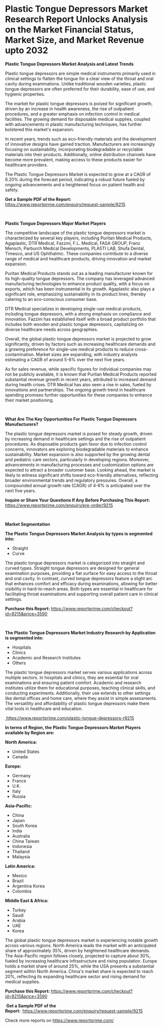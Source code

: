 <p><h1>Plastic Tongue Depressors Market Research Report Unlocks Analysis on the Market Financial Status, Market Size, and Market Revenue upto 2032</h1></p><p><strong>Plastic Tongue Depressors Market Analysis and Latest Trends</strong></p>
<p><p>Plastic tongue depressors are simple medical instruments primarily used in clinical settings to flatten the tongue for a clear view of the throat and oral cavity during examinations. Unlike traditional wooden varieties, plastic tongue depressors are often preferred for their durability, ease of use, and hygienic properties. </p><p>The market for plastic tongue depressors is poised for significant growth, driven by an increase in health awareness, the rise of outpatient procedures, and a greater emphasis on infection control in medical facilities. The growing demand for disposable medical supplies, coupled with advancements in plastic manufacturing techniques, has further bolstered this market's expansion.</p><p>In recent years, trends such as eco-friendly materials and the development of innovative designs have gained traction. Manufacturers are increasingly focusing on sustainability, incorporating biodegradable or recyclable materials into their products. Additionally, online distribution channels have become more prevalent, making access to these products easier for healthcare providers. </p><p>The Plastic Tongue Depressors Market is expected to grow at a CAGR of 6.20% during the forecast period, indicating a robust future fueled by ongoing advancements and a heightened focus on patient health and safety.</p></p>
<p><strong>Get a Sample PDF of the Report:&nbsp;</strong> <a href="https://www.reportprime.com/enquiry/request-sample/9215?utm_campaign=2461&utm_medium=2&utm_source=Github&utm_content=ia&utm_term=20032025&utm_id=plastic-tongue-depressors">https://www.reportprime.com/enquiry/request-sample/9215</a></p>
<p>&nbsp;</p>
<p><strong>Plastic Tongue Depressors Major Market Players</strong></p>
<p><p>The competitive landscape of the plastic tongue depressors market is characterized by several key players, including Puritan Medical Products, Agaplastic, DTR Medical, Fazzini, F.L. Medical, FASA GROUP, Franz Mensch, Parburch Medical Developments, PLASTI LAB, Shufa Dental, Timesco, and US Ophthalmic. These companies contribute to a diverse range of medical and healthcare products, driving innovation and market expansion.</p><p>Puritan Medical Products stands out as a leading manufacturer known for its high-quality tongue depressors. The company has leveraged advanced manufacturing technologies to enhance product quality, with a focus on exports, which has been instrumental in its growth. Agaplastic also plays a significant role, emphasizing sustainability in its product lines, thereby catering to an eco-conscious consumer base.</p><p>DTR Medical specializes in developing single-use medical products, including tongue depressors, with a strong emphasis on compliance and innovation. Fazzini has established itself with a broad product portfolio that includes both wooden and plastic tongue depressors, capitalizing on diverse healthcare needs across geographies.</p><p>Overall, the global plastic tongue depressors market is projected to grow significantly, driven by factors such as increasing healthcare demands and a growing preference for single-use medical products to reduce cross-contamination. Market sizes are expanding, with industry analysts estimating a CAGR of around 5-6% over the next five years.</p><p>As for sales revenue, while specific figures for individual companies may not be publicly available, it is known that Puritan Medical Products reported substantial revenue growth in recent years, attributed to increased demand during health crises. DTR Medical has also seen a rise in sales, fueled by innovations and partnerships. The ongoing growth trend in healthcare spending promises further opportunities for these companies to enhance their market positioning.</p></p>
<p>&nbsp;</p>
<p><strong>What Are The Key Opportunities For Plastic Tongue Depressors Manufacturers?</strong></p>
<p><p>The plastic tongue depressors market is poised for steady growth, driven by increasing demand in healthcare settings and the rise of outpatient procedures. As disposable products gain favor due to infection control concerns, innovators are exploring biodegradable materials to enhance sustainability. Market expansion is also supported by the growing dental and pediatric care sectors, particularly in developing regions. Moreover, advancements in manufacturing processes and customization options are expected to attract a broader customer base. Looking ahead, the market is likely to witness significant shifts toward eco-friendly alternatives, reflecting broader environmental trends and regulatory pressures. Overall, a compounded annual growth rate (CAGR) of 4-6% is anticipated over the next five years.</p></p>
<p><strong>Inquire or Share Your Questions If Any Before Purchasing This Report:</strong> <a href="https://www.reportprime.com/enquiry/pre-order/9215?utm_campaign=2461&utm_medium=2&utm_source=Github&utm_content=ia&utm_term=20032025&utm_id=plastic-tongue-depressors">https://www.reportprime.com/enquiry/pre-order/9215</a></p>
<p>&nbsp;</p>
<p><strong>Market Segmentation</strong></p>
<p><strong>The Plastic Tongue Depressors Market Analysis by types is segmented into:</strong></p>
<p><ul><li>Straight</li><li>Curve</li></ul></p>
<p><p>The plastic tongue depressors market is categorized into straight and curved types. Straight tongue depressors are designed for general examination purposes, providing a flat surface for easy access to the throat and oral cavity. In contrast, curved tongue depressors feature a slight arc that enhances comfort and efficacy during examinations, allowing for better visibility in hard-to-reach areas. Both types are essential in healthcare for facilitating throat examinations and supporting overall patient care in clinical settings.</p></p>
<p><strong>Purchase this Report:&nbsp;</strong><a href="https://www.reportprime.com/checkout?id=9215&price=3590&utm_campaign=2461&utm_medium=2&utm_source=Github&utm_content=ia&utm_term=20032025&utm_id=plastic-tongue-depressors">https://www.reportprime.com/checkout?id=9215&price=3590</a></p>
<p>&nbsp;</p>
<p><strong>The Plastic Tongue Depressors Market Industry Research by Application is segmented into:</strong></p>
<p><ul><li>Hospitals</li><li>Clinics</li><li>Academic and Research Institutes</li><li>Others</li></ul></p>
<p><p>The plastic tongue depressors market serves various applications across multiple sectors. In hospitals and clinics, they are essential for oral examinations and ensuring patient comfort. Academic and research institutes utilize them for educational purposes, teaching clinical skills, and conducting experiments. Additionally, their use extends to other settings like dental offices and home care, where they assist in simple assessments. The versatility and affordability of plastic tongue depressors make them vital tools in healthcare and education.</p></p>
<p><a href="https://www.reportprime.com/plastic-tongue-depressors-r9215?utm_campaign=2461&utm_medium=2&utm_source=Github&utm_content=ia&utm_term=20032025&utm_id=plastic-tongue-depressors">&nbsp;https://www.reportprime.com/plastic-tongue-depressors-r9215</a></p>
<p><strong>In terms of Region, the Plastic Tongue Depressors Market Players available by Region are:</strong></p>
<p>
    <p> <strong> North America: </strong>
        <ul>
            <li>United States</li>
            <li>Canada</li>
        </ul>
        </p> 
    <p> <strong> Europe: </strong>
        <ul>
            <li>Germany</li>
            <li>France</li>
            <li>U.K.</li>
            <li>Italy</li>
            <li>Russia</li>
        </ul>
        </p> 
    <p> <strong> Asia-Pacific: </strong>
        <ul>
            <li>China</li>
            <li>Japan</li>
            <li>South Korea</li>
            <li>India</li>
            <li>Australia</li>
            <li>China Taiwan</li>
            <li>Indonesia</li>
            <li>Thailand</li>
            <li>Malaysia</li>
        </ul>
        </p> 
    <p> <strong> Latin America: </strong>
        <ul>
            <li>Mexico</li>
            <li>Brazil</li>
            <li>Argentina Korea</li>
            <li>Colombia</li>
        </ul>
        </p> 
    <p> <strong> Middle East & Africa: </strong>
        <ul>
            <li>Turkey</li>
            <li>Saudi</li>
            <li>Arabia</li>
            <li>UAE</li>
            <li>Korea</li>
        </ul>
    </p>
    </p>
<p><p>The global plastic tongue depressors market is experiencing notable growth across various regions. North America leads the market with an anticipated share of approximately 35%, driven by heightened healthcare demands. The Asia-Pacific region follows closely, projected to capture about 30%, fueled by increasing healthcare infrastructure and rising population. Europe holds a market share of around 25%, while the USA presents a substantial segment within North America. China's market share is expected to reach 20%, reflecting its expanding healthcare sector and rising demand for medical supplies.</p></p>
<p><strong>Purchase this Report: </strong><a href="https://www.reportprime.com/checkout?id=9215&price=3590&utm_campaign=2461&utm_medium=2&utm_source=Github&utm_content=ia&utm_term=20032025&utm_id=plastic-tongue-depressors">https://www.reportprime.com/checkout?id=9215&price=3590</a></p>
<p>&nbsp;<strong>Get a Sample PDF of the Report:&nbsp;&nbsp;</strong><a href="https://www.reportprime.com/enquiry/request-sample/9215?utm_campaign=2461&utm_medium=2&utm_source=Github&utm_content=ia&utm_term=20032025&utm_id=plastic-tongue-depressors">https://www.reportprime.com/enquiry/request-sample/9215</a></p>
<p><strong></strong></p>
<p>Check more reports on <a href="https://www.reportprime.com/?utm_campaign=2461&utm_medium=2&utm_source=Github&utm_content=ia&utm_term=20032025&utm_id=plastic-tongue-depressors">https://www.reportprime.com/</a></p>